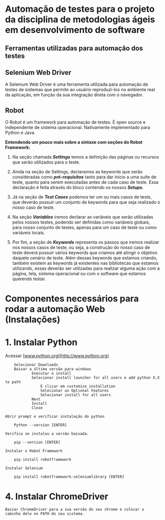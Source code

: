 # Automação de testes para o projeto da disciplina de metodologias ágeis em desenvolvimento de software

## **Ferramentas utilizadas para automação dos testes**

## Selenium Web Driver
A Selenium Web Driver é uma ferramenta utilizada para automação de testes de sistemas que permite ao usuário reproduzi-los no ambiente real da aplicação, em função da sua integração direta com o navegador.

## Robot
O Robot é um framework para automação de testes. É open source e independente de sistema operacional. Nativamente implementado para Python e Java.

**Entendendo um pouco mais sobre a sintaxe com seções do Robot Framework:**

1.  Na seção chamada ***Settings*** temos a definição das páginas ou recursos que serão utilizados para o teste.

2.  Ainda na seção de Settings, declaramos as keywords que serão consideradas como ***pré-requisitos*** tanto para dar início a uma suíte de teste, quanto para serem executadas antes de cada caso de teste. Essa declaração é feita através do bloco contendo os nossos ***Setups***.

3.  Já na seção de ***Test Cases*** podemos ter um ou mais casos de teste, que deverão possuir um conjunto de keywords para que seja realizado o nosso caso de teste.

4.  Na seção ***Variables*** iremos declarar as variáveis que serão utilizadas pelos nossos testes, podendo ser definidas como variáveis globais, para nosso conjunto de testes, apenas para um caso de teste ou como variáveis locais.

5.  Por fim, a seção de ***Keywords*** representa os passos que iremos realizar nos nossos casos de teste, ou seja, a construção do nosso caso de teste deverá possuir vários keywords que criamos até atingir o objetivo daquele cenário de teste. Além dessas keywords que estamos criando, também existem as keywords já existentes nas bibliotecas que estamos utilizando, essas deverão ser utilizadas para realizar alguma ação com a página, tela, sistema operacional ou com o software que estamos querendo testar.

# Componentes necessários para rodar a automação Web (Instalações)

 # 1. Instalar Python
Acessar [www.python.org](http://www.python.org)

		Selecionar Downloads
		Baixar a última versão para windows
				Executar o install
				Selecionar install launcher for all users e add python X.X to path
					E clicar em customize installation
					Selecionar as Optional Features
					Selecionar install for all users
				Next
				Install
				Close

	Abrir prompt e verificar instalação do python

		Python --version [ENTER]

	Verifica se instalou a versão baixada.

		pip --version [ENTER]

    Instalar o Robot Framework

        pip install robotframework

	Instalar Selenium

		pip install robotframework-seleniumlibrary [ENTER]

# 4. Instalar ChromeDriver

	Baixar ChromeDriver para a sua versão do seu chrome e colocar o caminho dele no PATH do seu sistema.

